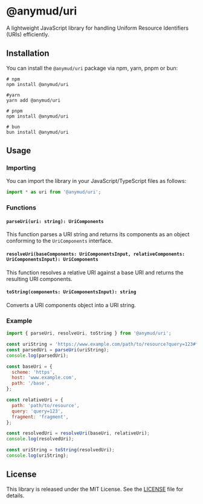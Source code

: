 # @anymud/uri

A lightweight JavaScript library for handling Uniform Resource Identifiers (URIs) efficiently.

## Installation

You can install the `@anymud/uri` package via npm, yarn, pnpm or bun:

```console
# npm
npm install @anymud/uri

#yarn
yarn add @anymud/uri

# pnpm
npm install @anymud/uri

# bun
bun install @anymud/uri
```

## Usage

### Importing

You can import the library in your JavaScript/TypeScript files as follows:

```javascript
import * as uri from '@anymud/uri';
```

### Functions

#### `parseUri(uri: string): UriComponents`

This function parses a URI string and returns its components as an object conforming to the `UriComponents` interface.

#### `resolveUri(baseComponents: UriComponentsInput, relativeComponents: UriComponentsInput): UriComponents`

This function resolves a relative URI against a base URI and returns the resulting URI components.

#### `toString(components: UriComponentsInput): string`

Converts a URI components object into a URI string.

### Example

```javascript
import { parseUri, resolveUri, toString } from '@anymud/uri';

const uriString = 'https://www.example.com/path/to/resource?query=123#fragment';
const parsedUri = parseUri(uriString);
console.log(parsedUri);

const baseUri = {
  scheme: 'https',
  host: 'www.example.com',
  path: '/base',
};

const relativeUri = {
  path: 'path/to/resource',
  query: 'query=123',
  fragment: 'fragment',
};

const resolvedUri = resolveUri(baseUri, relativeUri);
console.log(resolvedUri);

const uriString = toString(resolvedUri);
console.log(uriString);
```

## License

This library is released under the MIT License. See the [LICENSE](LICENSE) file for details.